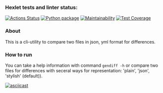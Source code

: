 ### Hexlet tests and linter status:
[![Actions Status](https://github.com/Dima343316/python-project-lvl2/workflows/hexlet-check/badge.svg)](https://github.com/Dima343316/python-project-lvl2/actions)
[![Python package](https://github.com/Dima343316/python-project-lvl2/actions/workflows/сheck_python_file.yml/badge.svg)](https://github.com/Dima343316/python-project-lvl2/actions/workflows/сheck_python_file.yml)
[![Maintainability](https://api.codeclimate.com/v1/badges/d71e4afe2307f0d1c983/maintainability)](https://codeclimate.com/github/Dima343316/python-project-lvl2/maintainability)
[![Test Coverage](https://api.codeclimate.com/v1/badges/d71e4afe2307f0d1c983/test_coverage)](https://codeclimate.com/github/Dima343316/python-project-lvl2/test_coverage)
### About
This is a cli-utility to compare two files in json, yml format for differences.

### How to run 
You can take a help information with command 
`
gendiff -h
`
or compare two files for differences with seceral ways for representation: 'plain', 'json', 'stylish' (default)). 

[![asciicast](https://asciinema.org/a/1mXoXcCK8CnWiBG6biwglJ717.svg)](https://asciinema.org/a/1mXoXcCK8CnWiBG6biwglJ717)
